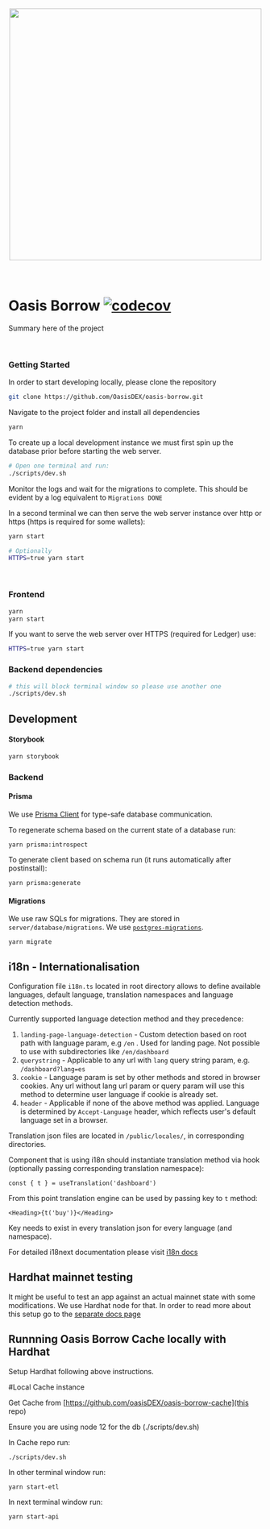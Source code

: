 <br>
<br>
<div align="center">
  <img src="https://github.com/OasisDEX/oasis-borrow/blob/pm/readme-updates/public/static/img/new-logo.svg" width="500">
</div>
<br>
<br>

# Oasis Borrow [![codecov](https://codecov.io/gh/OasisDEX/oasis-borrow/branch/dev/graph/badge.svg?token=KMXTAUFL48)](https://codecov.io/gh/OasisDEX/oasis-borrow)

Summary here of the project

<br>

### Getting Started

In order to start developing locally, please clone the repository

```sh
git clone https://github.com/OasisDEX/oasis-borrow.git
```

Navigate to the project folder and install all dependencies

```sh
yarn
```

To create up a local development instance we must first spin up the database prior before starting
the web server.

```sh
# Open one terminal and run:
./scripts/dev.sh
```

Monitor the logs and wait for the migrations to complete. This should be evident by a log equivalent
to `Migrations DONE`

In a second terminal we can then serve the web server instance over http or https (https is required
for some wallets):

```sh
yarn start

# Optionally
HTTPS=true yarn start
```

<br>

### Frontend

```sh
yarn
yarn start
```

If you want to serve the web server over HTTPS (required for Ledger) use:

```sh
HTTPS=true yarn start
```

### Backend dependencies

```sh
# this will block terminal window so please use another one
./scripts/dev.sh
```

## Development

#### Storybook

```sh
yarn storybook
```

### Backend

#### Prisma

We use [Prisma Client](https://github.com/prisma/prisma-client-js) for type-safe database
communication.

To regenerate schema based on the current state of a database run:

```
yarn prisma:introspect
```

To generate client based on schema run (it runs automatically after postinstall):

```
yarn prisma:generate
```

#### Migrations

We use raw SQLs for migrations. They are stored in `server/database/migrations`. We use
[`postgres-migrations`](https://www.npmjs.com/package/postgres-migrations).

```
yarn migrate
```

## i18n - Internationalisation

Configuration file `i18n.ts` located in root directory allows to define available languages, default
language, translation namespaces and language detection methods.

Currently supported language detection method and they precedence:

1. `landing-page-language-detection` - Custom detection based on root path with language param, e.g
   `/en` . Used for landing page. Not possible to use with subdirectories like `/en/dashboard`
2. `querystring` - Applicable to any url with `lang` query string param, e.g. `/dashboard?lang=es`
3. `cookie` - Language param is set by other methods and stored in browser cookies. Any url without
   lang url param or query param will use this method to determine user language if cookie is
   already set.
4. `header` - Applicable if none of the above method was applied. Language is determined by
   `Accept-Language` header, which reflects user's default language set in a browser.

Translation json files are located in `/public/locales/`, in corresponding directories.

Component that is using i18n should instantiate translation method via hook (optionally passing
corresponding translation namespace):

`const { t } = useTranslation('dashboard')`

From this point translation engine can be used by passing key to `t` method:

`<Heading>{t('buy')}</Heading>`

Key needs to exist in every translation json for every language (and namespace).

For detailed i18next documentation please visit [i18n docs](https://www.i18next.com/)

## Hardhat mainnet testing

It might be useful to test an app against an actual mainnet state with some modifications. We use
Hardhat node for that. In order to read more about this setup go to the
[separate docs page](./HARDHAT.md)

## Runnning Oasis Borrow Cache locally with Hardhat

Setup Hardhat following above instructions.

#Local Cache instance

Get Cache from [https://github.com/oasisDEX/oasis-borrow-cache](this repo)

Ensure you are using node 12 for the db (./scripts/dev.sh)

In Cache repo run:

`./scripts/dev.sh`

In other terminal window run:

`yarn start-etl`

In next terminal window run:

`yarn start-api`
